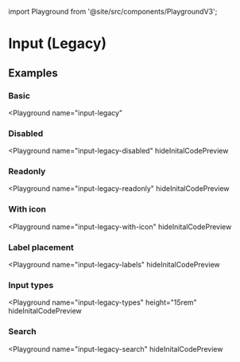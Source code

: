 import Playground from '@site/src/components/PlaygroundV3';

# Input (Legacy)

## Examples

### Basic 

<Playground
  name="input-legacy"
  >
</Playground>

### Disabled

<Playground
  name="input-legacy-disabled"
  hideInitalCodePreview
  >
</Playground>

### Readonly

<Playground
  name="input-legacy-readonly"
  hideInitalCodePreview
  >
</Playground>

### With icon

<Playground
  name="input-legacy-with-icon"
  hideInitalCodePreview
  >
</Playground>

### Label placement

<Playground
  name="input-legacy-labels"
  hideInitalCodePreview
  >
</Playground>

### Input types

<Playground
  name="input-legacy-types"
  height="15rem"
  hideInitalCodePreview
  >
</Playground>

### Search

<Playground
  name="input-legacy-search"
  hideInitalCodePreview
  >
</Playground>
